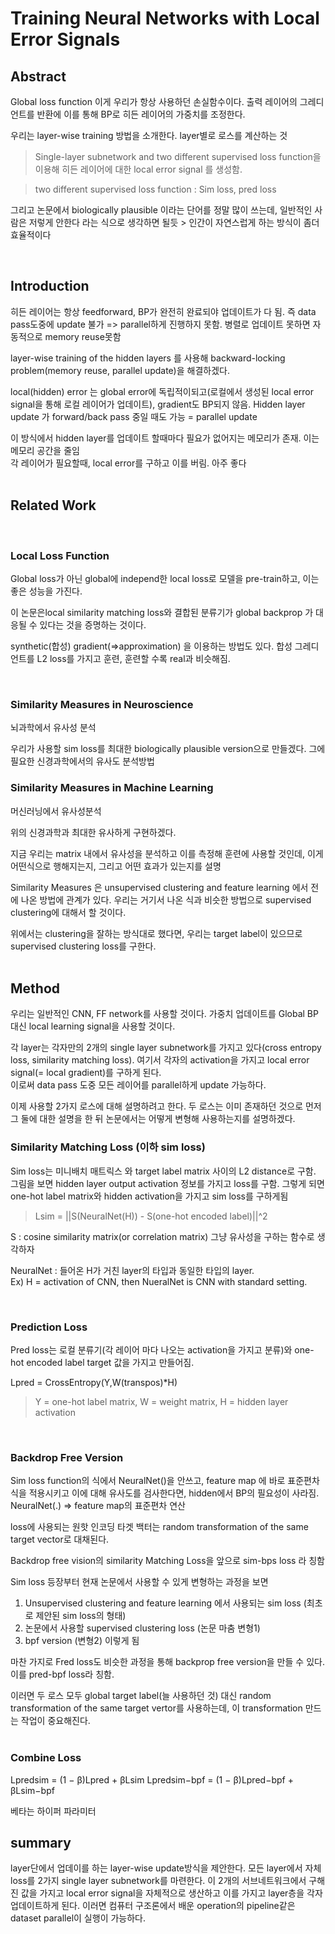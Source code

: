 # Training Neural Networks with Local Error Signals


## Abstract

Global loss function 이게 우리가 항상 사용하던 손실함수이다. 출력 레이어의 그레디언트를 반환에 이를 통해 BP로 히든 레이어의 가중치를 조정한다.  

우리는 layer-wise training 방법을 소개한다. layer별로 로스를 계산하는 것  
> Single-layer subnetwork and two different supervised loss function을 이용해 히든 레이어에 대한 local error signal 를 생성함.

> two different supervised loss function : Sim loss, pred loss

그리고 논문에서 biologically plausible 이라는 단어를 정말 많이 쓰는데, 일반적인 사람은 저렇게 안한다 라는 식으로 생각하면 될듯 > 인간이 자연스럽게 하는 방식이 좀더 효율적이다  

<br>

## Introduction

히든 레이어는 항상 feedforward, BP가 완전히 완료되야 업데이트가 다 됨. 즉 data pass도중에 update 불가 => parallel하게 진행하지 못함.
병렬로 업데이트 못하면 자동적으로 memory reuse못함  

layer-wise training of the hidden layers 를 사용해 backward-locking problem(memory reuse, parallel update)을 해결하겠다.  

local(hidden) error 는 global error에 독립적이되고(로컬에서 생성된 local error signal을 통해 로컬 레이어가 업데이트), gradient도 BP되지 않음. Hidden layer update 가 forward/back pass 중일 때도 가능 = parallel update  

이 방식에서 hidden layer를 업데이트 할때마다 필요가 없어지는 메모리가 존재. 이는 메모리 공간을 줄임  
각 레이어가 필요할때, local error를 구하고 이를 버림. 아주 좋다  
<br>


## Related Work
<br>

### Local Loss Function

Global loss가 아닌 global에 independ한 local loss로 모델을 pre-train하고, 이는 좋은 성능을 가진다.  

이 논문은local similarity matching loss와 결합된 분류기가  global backprop 가 대응될 수 있다는 것을 증명하는 것이다.  


synthetic(합성) gradient(=>approximation) 을 이용하는 방법도 있다.
합성 그레디언트를 L2 loss를 가지고 훈련, 훈련할 수록 real과 비슷해짐.  

<br>

### Similarity Measures in Neuroscience
뇌과학에서 유사성 분석  

우리가 사용할 sim loss를 최대한 biologically plausible version으로 만들겠다. 그에 필요한 신경과학에서의 유사도 분석방법 
<br>

### Similarity Measures in Machine Learning
머신러닝에서 유사성분석  

위의 신경과학과 최대한 유사하게 구현하겠다.  

지금 우리는 matrix 내에서 유사성을 분석하고 이를 측정해 훈련에 사용할 것인데,
이게 어떤식으로 행해지는지, 그리고 어떤 효과가 있는지를 설명  

Similarity Measures 은 unsupervised clustering and feature learning 에서 전에 나온 방법에 관계가 있다. 
우리는 거기서 나온 식과 비슷한 방법으로 supervised clustering에 대해서 할 것이다.  

위에서는 clustering을 잘하는 방식대로 했다면, 우리는 target label이 있으므로 supervised clustering loss를 구한다.  
<br>

## Method

우리는 일반적인 CNN, FF  network를 사용할 것이다. 가중치 업데이트를 Global BP 대신 local learning signal을 사용할 것이다.  

각 layer는 각자만의 2개의 single layer subnetwork를 가지고 있다(cross entropy loss, similarity matching loss). 여기서 각자의 activation을 가지고 local error signal(= local gradient)를 구하게 된다.  
이로써 data pass 도중 모든 레이어를 parallel하게 update 가능하다.  

이제 사용할 2가지 로스에 대해 설명하려고 한다. 두 로스는 이미 존재하던 것으로 먼저 그 둘에 대한 설명을 한 뒤 논문에서는 어떻게 변형해 사용하는지를 설명하겠다.
<br>

### Similarity Matching Loss (이하 sim loss)

Sim loss는 미니배치 매트릭스 와 target label matrix 사이의 L2 distance로 구함.  
그림을 보면 hidden layer output activation 정보를 가지고 loss를 구함. 그렇게 되면 one-hot label matrix와 hidden activation을 가지고 sim loss를 구하게됨  

> Lsim = ||S(NeuralNet(H)) - S(one-hot encoded label)||^2

S : cosine similarity matrix(or correlation matrix) 그냥 유사성을 구하는 함수로 생각하자  


NeuralNet : 들어온 H가 거친 layer의 타입과 동일한 타입의 layer.  
Ex) H = activation of CNN, then NueralNet is CNN with standard setting.  


<br>


### Prediction Loss

Pred loss는 로컬 분류기(각 레이어 마다 나오는 activation을 가지고 분류)와 one-hot encoded label target 값을 가지고 만들어짐.  

Lpred =  CrossEntropy(Y,W(transpos)*H)
> Y = one-hot label matrix, W = weight matrix, H = hidden layer activation

<br>

### Backdrop Free Version


Sim loss function의 식에서 NeuralNet()을 안쓰고, feature map 에 바로 표준편차 식을 적용시키고 이에 대해 유사도를 검사한다면, hidden에서 BP의 필요성이 사라짐.  
NeuralNet(.)  =>  feature map의 표준편차 연산  

loss에 사용되는 원핫 인코딩 타겟 백터는 random transformation of the same target vector로 대채된다.  

Backdrop free vision의 similarity Matching Loss을 앞으로 sim-bps loss 라 칭함  

Sim loss 등장부터 현재 논문에서 사용할 수 있게 변형하는 과정을 보면  
1. Unsupervised clustering and feature learning 에서 사용되는 sim loss (최초로 제안된 sim loss의 형태)
2. 논문에서 사용할 supervised clustering loss (논문 마춤 변형1)
3. bpf version (변형2)
이렇게 됨


마찬 가지로 Fred loss도 비슷한 과정을 통해 backprop free version을 만들 수 있다.  
이를 pred-bpf loss라 칭함.  

이러면 두 로스 모두 global target label(늘 사용하던 것) 대신 random transformation of the same target vertor를 사용하는데, 이 transformation 만드는 작업이 중요해진다.  
<br>

### Combine Loss

Lpredsim = (1 − β)Lpred + βLsim
Lpredsim−bpf = (1 − β)Lpred−bpf + βLsim−bpf

베타는 하이퍼 파라미터
<br>

## summary


layer단에서 업데이를 하는 layer-wise update방식을 제안한다. 모든 layer에서 자체 loss를 2가지 single layer subnetwork를 마련한다. 이 2개의 서브네트워크에서 구해진 값을 가지고 local error signal을 자체적으로 생산하고 이를 가지고 layer층을 각자 업데이트하게 된다. 이러면 컴퓨터 구조론에서 배운 operation의 pipeline같은 dataset parallel이 실행이 가능하다.  
